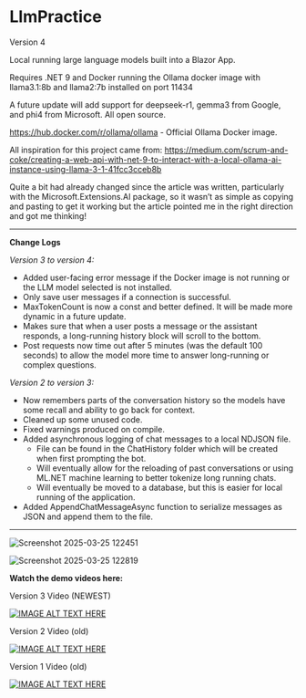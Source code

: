 # LlmPractice

Version 4

Local running large language models built into a Blazor App.

Requires .NET 9 and Docker running the Ollama docker image with llama3.1:8b and llama2:7b installed on port 11434

A future update will add support for deepseek-r1, gemma3 from Google, and phi4 from Microsoft. All open source.

https://hub.docker.com/r/ollama/ollama - Official Ollama Docker image.

All inspiration for this project came from: https://medium.com/scrum-and-coke/creating-a-web-api-with-net-9-to-interact-with-a-local-ollama-ai-instance-using-llama-3-1-41fcc3cceb8b

Quite a bit had already changed since the article was written, particularly with the Microsoft.Extensions.AI package, so it wasn’t as simple as copying and pasting to get it working but the article pointed me in the right direction and got me thinking!

-------------------------------------------------------------------------------------------------------------------

**Change Logs**

*Version 3 to version 4:*
- Added user-facing error message if the Docker image is not running or the LLM model selected is not installed.
- Only save user messages if a connection is successful.
- MaxTokenCount is now a const and better defined. It will be made more dynamic in a future update.
- Makes sure that when a user posts a message or the assistant responds, a long-running history block will scroll to the bottom.
- Post requests now time out after 5 minutes (was the default 100 seconds) to allow the model more time to answer long-running or complex questions.

*Version 2 to version 3:*
- Now remembers parts of the conversation history so the models have some recall and ability to go back for context.
- Cleaned up some unused code.
- Fixed warnings produced on compile.
- Added asynchronous logging of chat messages to a local NDJSON file.
  - File can be found in the ChatHistory folder which will be created when first prompting the bot.
  - Will eventually allow for the reloading of past conversations or using ML.NET machine learning to better tokenize long running chats.
  - Will eventually be moved to a database, but this is easier for local running of the application.
- Added AppendChatMessageAsync function to serialize messages as JSON and append them to the file.

-------------------------------------------------------------------------------------------------------------------

![Screenshot 2025-03-25 122451](https://github.com/user-attachments/assets/62938a9a-a9f0-4513-8f6f-f32921b6cb9d)

![Screenshot 2025-03-25 122819](https://github.com/user-attachments/assets/c585612e-795b-441a-9de1-2ec21e0bb495)

**Watch the demo videos here:**

Version 3 Video (NEWEST)

[![IMAGE ALT TEXT HERE](https://img.youtube.com/vi/mo-5q1rvdpE/0.jpg)](https://www.youtube.com/watch?v=mo-5q1rvdpE)


Version 2 Video (old)

[![IMAGE ALT TEXT HERE](https://img.youtube.com/vi/FcH_w3bsdZQ/0.jpg)](https://www.youtube.com/watch?v=FcH_w3bsdZQ)


Version 1 Video (old)

[![IMAGE ALT TEXT HERE](https://img.youtube.com/vi/6Y4LnnlxGQk/0.jpg)](https://www.youtube.com/watch?v=6Y4LnnlxGQk)
